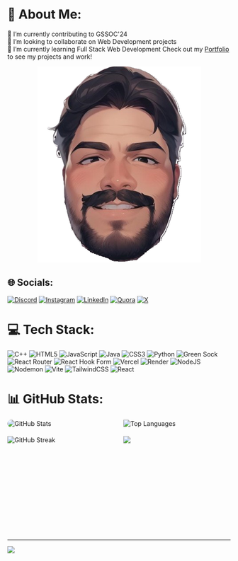 # 💫 About Me:
🔭 I’m currently contributing to GSSOC'24<br>👯 I’m looking to collaborate on Web Development projects<br>🌱 I’m currently learning Full Stack Web Development
Check out my [Portfolio](https://chetansingh.vercel.app/) to see my projects and work!

<div align="center">
  <a href="https://chetansingh.vercel.app/">
    <img src="https://raw.githubusercontent.com/Chetan8299/Chetan8299/main/fav.png" alt="Portfolio" />
  </a>
</div>

## 🌐 Socials:
[![Discord](https://img.shields.io/badge/Discord-%237289DA.svg?logo=discord&logoColor=white)](https://discord.gg/singh3558) [![Instagram](https://img.shields.io/badge/Instagram-%23E4405F.svg?logo=Instagram&logoColor=white)](https://instagram.com/singhchetan108) [![LinkedIn](https://img.shields.io/badge/LinkedIn-%230077B5.svg?logo=linkedin&logoColor=white)](https://linkedin.com/in/chetan-singh-168564251) [![Quora](https://img.shields.io/badge/Quora-%23B92B27.svg?logo=Quora&logoColor=white)](https://quora.com/profile/Chetan-Singh-993) [![X](https://img.shields.io/badge/X-black.svg?logo=X&logoColor=white)](https://x.com/Chetan90411) 

# 💻 Tech Stack:
![C++](https://img.shields.io/badge/c++-%2300599C.svg?style=for-the-badge&logo=c%2B%2B&logoColor=white) ![HTML5](https://img.shields.io/badge/html5-%23E34F26.svg?style=for-the-badge&logo=html5&logoColor=white) ![JavaScript](https://img.shields.io/badge/javascript-%23323330.svg?style=for-the-badge&logo=javascript&logoColor=%23F7DF1E) ![Java](https://img.shields.io/badge/java-%23ED8B00.svg?style=for-the-badge&logo=openjdk&logoColor=white) ![CSS3](https://img.shields.io/badge/css3-%231572B6.svg?style=for-the-badge&logo=css3&logoColor=white) ![Python](https://img.shields.io/badge/python-3670A0?style=for-the-badge&logo=python&logoColor=ffdd54) ![Green Sock](https://img.shields.io/badge/green%20sock-88CE02?style=for-the-badge&logo=greensock&logoColor=white) ![React Router](https://img.shields.io/badge/React_Router-CA4245?style=for-the-badge&logo=react-router&logoColor=white) ![React Hook Form](https://img.shields.io/badge/React%20Hook%20Form-%23EC5990.svg?style=for-the-badge&logo=reacthookform&logoColor=white) ![Vercel](https://img.shields.io/badge/vercel-%23000000.svg?style=for-the-badge&logo=vercel&logoColor=white) ![Render](https://img.shields.io/badge/Render-%46E3B7.svg?style=for-the-badge&logo=render&logoColor=white) ![NodeJS](https://img.shields.io/badge/node.js-6DA55F?style=for-the-badge&logo=node.js&logoColor=white) ![Nodemon](https://img.shields.io/badge/NODEMON-%23323330.svg?style=for-the-badge&logo=nodemon&logoColor=%BBDEAD) ![Vite](https://img.shields.io/badge/vite-%23646CFF.svg?style=for-the-badge&logo=vite&logoColor=white) ![TailwindCSS](https://img.shields.io/badge/tailwindcss-%2338B2AC.svg?style=for-the-badge&logo=tailwind-css&logoColor=white) ![React](https://img.shields.io/badge/react-%2320232a.svg?style=for-the-badge&logo=react&logoColor=%2361DAFB)
# 📊 GitHub Stats:

<div style="display: grid; grid-template-columns: repeat(2, 1fr); gap: 20px;">
  <img src="https://github-readme-stats.vercel.app/api?username=Chetan8299&theme=dark&hide_border=false&include_all_commits=false&count_private=false" alt="GitHub Stats" style="display: block; border-radius: 30px" />
  <img src="https://github-readme-stats.vercel.app/api/top-langs/?username=Chetan8299&theme=dark&hide_border=false&include_all_commits=false&count_private=false&layout=compact" alt="Top Languages" style="display: block; overflow: hidden;" />
  <img src="https://github-readme-streak-stats.herokuapp.com/?user=Chetan8299&theme=dark&hide_border=false" alt="GitHub Streak" style="display: block;" />
  <img style="margin: 0 50px 20px 0; display: block;" align="left" height="200" src="https://media.giphy.com/media/v1.Y2lkPTc5MGI3NjExMDc5ZGo0cHFyNWN6dXk1OWl1dGNrajAxZDQ1NGYwM3B6aWRkN3lmdCZlcD12MV9pbnRlcm5hbF9naWZfYnlfaWQmY3Q9Zw/YRThiAEEYVNtC5acLO/giphy.gif" />
</div>

---
[![](https://visitcount.itsvg.in/api?id=Chetan8299&icon=0&color=0)](https://visitcount.itsvg.in)

###


###
